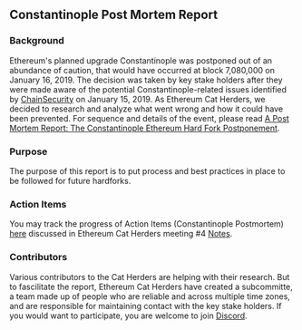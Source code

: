 ## Constantinople Post Mortem Report

### Background
Ethereum's planned upgrade Constantinople was postponed out of an abundance of caution, that would have occurred at block 7,080,000 on January 16, 2019. The decision was taken by key stake holders after they were made aware of the potential Constantinople-related issues identified by [ChainSecurity](https://medium.com/chainsecurity/constantinople-enables-new-reentrancy-attack-ace4088297d9) on January 15, 2019. As Ethereum Cat Herders, we decided to research and analyze what went wrong and how it could have been prevented. For sequence and details of the event, please read [A Post Mortem Report: The Constantinople Ethereum Hard Fork Postponement](https://medium.com/ethereum-cat-herders/a-post-mortem-report-the-constantinople-ethereum-hard-fork-postponement-dd780d7ae63d). 

### Purpose
The purpose of this report is to put process and best practices in place to be followed for future hardforks.

### Action Items
You may track the progress of Action Items (Constantinople Postmortem) [here](https://github.com/orgs/ethereum-cat-herders/projects/1) discussed in Ethereum Cat Herders meeting #4 [Notes](All%20Ethereum%20Cat%20Herder%20Meetings/Meeting%204.md). 

### Contributors
Various contributors to the Cat Herders are helping with their research. But to fascilitate the report, Ethereum Cat Herders have created a subcommitte, a team made up of people who are reliable and across multiple time zones, and are responsible for maintaining contact with the key stake holders. If you would want to participate, you are welcome to join [Discord](https://discord.io/EthCatHerders). 
